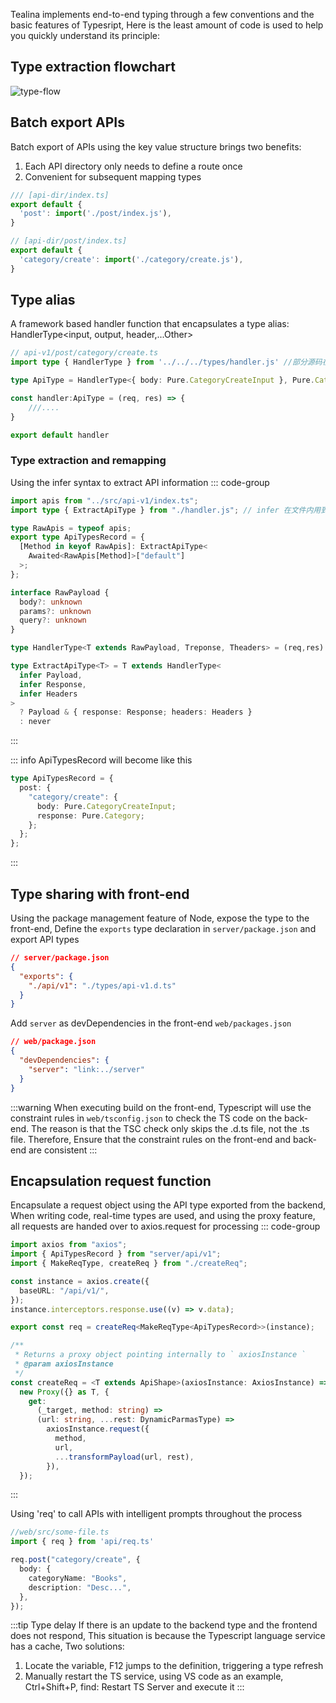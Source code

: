 Tealina implements end-to-end typing through a few conventions and the basic features of Typesript, Here is the least amount of code is used to help you quickly understand its principle:

## Type extraction flowchart
![type-flow](/type-flow.png)

## Batch export APIs
Batch export of APIs using the key value structure brings two benefits:
1. Each API directory only needs to define a route once
2. Convenient for subsequent mapping types
```ts
/// [api-dir/index.ts]
export default {
  'post': import('./post/index.js'),
}

// [api-dir/post/index.ts]
export default {
  'category/create': import('./category/create.js'),
}
```

## Type alias
A framework based handler function that encapsulates a type alias: HandlerType<input, output, header,...Other>
```ts
// api-v1/post/category/create.ts
import type { HandlerType } from '../../../types/handler.js' //部分源码在下面

type ApiType = HandlerType<{ body: Pure.CategoryCreateInput }, Pure.Category>

const handler:ApiType = (req, res) => {
    ///....
}

export default handler
```

### Type extraction and remapping
Using the infer syntax to extract API information
::: code-group
```ts [types/api-v1.d.ts]
import apis from "../src/api-v1/index.ts";
import type { ExtractApiType } from "./handler.js"; // infer 在文件内用到 

type RawApis = typeof apis;
export type ApiTypesRecord = {
  [Method in keyof RawApis]: ExtractApiType<
    Awaited<RawApis[Method]>["default"]
  >;
};
```
```ts [types/handler.js]
interface RawPayload {
  body?: unknown
  params?: unknown
  query?: unknown
}

type HandlerType<T extends RawPayload, Treponse, Theaders> = (req,res) => any

type ExtractApiType<T> = T extends HandlerType<
  infer Payload,
  infer Response,
  infer Headers
>
  ? Payload & { response: Response; headers: Headers }
  : never

```
:::

::: info ApiTypesRecord will become like this
```ts
type ApiTypesRecord = {
  post: {
    "category/create": {
      body: Pure.CategoryCreateInput;
      response: Pure.Category;
    };
  };
};
```
:::

## Type sharing with front-end
Using the package management feature of Node, expose the type to the front-end,
Define the `exports` type declaration in `server/package.json` and export API types
```json
// server/package.json
{
  "exports": {
    "./api/v1": "./types/api-v1.d.ts"
  }
}
```

Add `server` as devDependencies in the front-end `web/packages.json`

```json
// web/package.json
{
  "devDependencies": {
    "server": "link:../server"
  }
}
```

:::warning
When executing build on the front-end, Typescript will use the constraint rules in `web/tsconfig.json` to check the TS code on the back-end. The reason is that the TSC check only skips the .d.ts file, not the .ts file. Therefore, Ensure that the constraint rules on the front-end and back-end are consistent
:::

## Encapsulation request function
Encapsulate a request object using the API type exported from the backend,
When writing code, real-time types are used, and using the proxy feature, all requests are handed over to axios.request for processing
::: code-group

```ts [web/src/api/req.ts]
import axios from "axios";
import { ApiTypesRecord } from "server/api/v1";
import { MakeReqType, createReq } from "./createReq";

const instance = axios.create({
  baseURL: "/api/v1/",
});
instance.interceptors.response.use((v) => v.data);

export const req = createReq<MakeReqType<ApiTypesRecord>>(instance);
```

```ts [web/src/api/createReq.ts]
/**
 * Returns a proxy object pointing internally to ` axiosInstance `
 * @param axiosInstance
 */
const createReq = <T extends ApiShape>(axiosInstance: AxiosInstance) =>
  new Proxy({} as T, {
    get:
      (_target, method: string) =>
      (url: string, ...rest: DynamicParmasType) =>
        axiosInstance.request({
          method,
          url,
          ...transformPayload(url, rest),
        }),
  });
```

:::

Using 'req' to call APIs with intelligent prompts throughout the process

```ts
//web/src/some-file.ts
import { req } from 'api/req.ts'

req.post("category/create", {
  body: {
    categoryName: "Books",
    description: "Desc...",
  },
});
```

:::tip Type delay
If there is an update to the backend type and the frontend does not respond,
This situation is because the Typescript language service has a cache,
Two solutions:
1. Locate the variable, F12 jumps to the definition, triggering a type refresh
2. Manually restart the TS service, using VS code as an example, Ctrl+Shift+P, find: Restart TS Server and execute it
:::